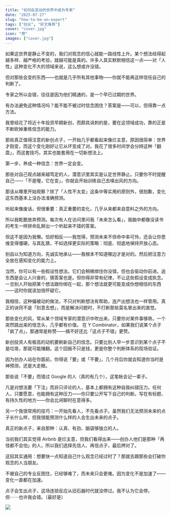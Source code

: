 ```yaml
---
title: "如何在变动的世界中成为专家"
date: "2025-07-27"
slug: "how-to-be-an-expert"
tags: ["创业", "好文推荐"]
cover: "cover.jpg"
icon: "😎"
images: ["cover.jpg"]
---
```

如果这世界是静止不变的，我们对观念的信心就能一路线性上升。某个想法经得起越多样、越严格的考验，就越可能是真的。许多人其实默默相信这一点——对「人性」这种变化不大的领域来说，这么想或许没错。



但对那些会变的东西——也就是几乎所有其他事物——你就不能再这样信任自己的判断了。



专家之所以会错，往往是因为他们精通的，是一个早已过期的世界。



有办法避免这种情况吗？能不能不被过时信念困住？答案是——可以，但得靠一点方法。



我曾经花了将近十年投资早期新创，而颇具讽刺的是，要在这领域成功，靠的正是不断砍掉重练信念的能力。



那些真正值得注意的新创点子，一开始几乎都看起来像烂主意，原因很简单：世界才刚变，而这个变化刚好让它从坏变成了对。我花了很多时间学会分辨这种「翻盘」，而这套技巧，其实也能套用在一切新想法上。



第一步，养成一种信念：世界一定会变。



那些对自己观点越来越笃定的人，潜意识里其实是认定世界静止。只要你不时提醒自己——「不是喔，它在变」，你就会开始训练自己去嗅出风的方向。



那该从哪里开始观察？除了「人性不太变」这条中等实用的原则外，很抱歉，变化这东西基本上没办法准确预测。



听起来像废话，但很重要：真正重要的变化，几乎从来都来自意料之外的方向。



所以我乾脆放弃预测。每次有人在访问里问我「未来怎么看」，我脑中都像没读书的考生一样拼命乱掰出一个听起来不错的答案。



但这不是因为我懒。恰好相反——我觉得，预测未来不但命中率可怜，还会让你思维变得僵硬。与其乱猜，不如选择更实际的策略：彻底、彻底地保持开放心态。



别自以为知道方向，先诚实地承认——我根本不知道哪边才是对的。然后把注意力全放在感知变化的能力上。



当然，你可以有一些假设性想法。它们会稍微绑住你没错，但也会驱动你前进。追东西是会让人兴奋的，猜答案也是。但你得非常有纪律，不让这些假设变成执念。
一旦别人开始把某个想法跟你绑在一起，那个想法就更可能变成你想相信的东西——这时你就该加倍怀疑它。



我相信，这种偏被动的做法，不只对判断想法有帮助，连产出想法也一样管用。真正的诀窍不是「刻意去想」，而是解决问题时，不打断那些莫名冒出来的直觉。



那些变化的风，常从某个领域专家的潜意识中吹出来。只要你对某件事够熟，一个突然跳出来的怪念头，几乎都有价值。
在 Y Combinator，如果我们说某个点子「疯了点」，那通常是称赞——搞不好还比「这点子不错」更赞。



新创投资人有极高的动机要刷新自己的信念。只要比别人早一步意识到某个点子不是垃圾，那就可能赚翻。这个回报不只是钱，更是你整个判断体系的现场验证。



因为创办人站在你面前，你得说「要」或「不要」，几个月后你就会知道你当时是神预测，还是大走眼。



那些说「不要」而错过 Google 的人（真的有几个），这笔帐会记一辈子。



凡是对想法要「下注」而非只评论的人，基本上都拥有这种自我纠错压力。任何人，只要愿意，也能拥有这种压力——你只要公开写下自己的判断。写在有标题、有持久性的地方——你会比闲聊时在意得多。



另一个我很常用的技巧：一开始先看人，不先看点子。虽然我们无法预测未来的点子长什么样，但我很能预测什么样的人会生出未来的点子。



真正的新点子，来自那种：认真、有劲、脑袋够独立的人。



当初我们其实觉得 Airbnb 是烂主意，但我们看得出来——创办人他们是那种「再怪都不会怕」的人，所以我们选择先信人、再信点子，最后押对了。



这招其实通用：想要快一点知道自己什么观念已经过时了？那就去跟那些会打破你观念的人当朋友。



不被自己的专业反困住，已经够难了，而未来只会更难。因为变化不是加速了——变化一直都在加速。



点子会生出点子，这场连锁反应从旧石器时代就没停过。我不认为它会停。
但⋯⋯也许我会错。（最好是）




![](https://prod-files-secure.s3.us-west-2.amazonaws.com/112d0858-5090-4d34-a606-b75eb8d65fd2/46476355-9cf3-4e99-9b7a-3531bc426380/1000202064.png?X-Amz-Algorithm=AWS4-HMAC-SHA256&X-Amz-Content-Sha256=UNSIGNED-PAYLOAD&X-Amz-Credential=ASIAZI2LB46624M57DQK%2F20250826%2Fus-west-2%2Fs3%2Faws4_request&X-Amz-Date=20250826T134445Z&X-Amz-Expires=3600&X-Amz-Security-Token=IQoJb3JpZ2luX2VjEB0aCXVzLXdlc3QtMiJGMEQCIElK9oHfU6BBXrLnIl0E52ZU99JhbGrRBSdwj8tBhdBcAiB2XtALrHi%2FbjxX5n5hLB%2BsfY0qmW8UYCk%2BwZDi18XSeSr%2FAwh2EAAaDDYzNzQyMzE4MzgwNSIMyL4CaFXcIr%2B9HCdcKtwDXTW5N0pPRsZ1Jd2Mvrza96mh7jkMDOYXhUSM5Rz6ga5Fkk0nDK49bUDnjzKQUiGJ48Dz5z6f5SN5wIH0sPz2u7S%2BT%2FjcXN2vRyUpsd7dqQMEiIrGJ5KUwtjgB%2BIAJjjZE%2Fo9vCTilneRwyTWiwSLUb9AOUjaHCqn%2FKW867j6kxQ%2B1IjYtkm3R26cte7Ai5jV1gRJ8qyhp7b9ujo3khK7Z49mXkeSmx8s0XxgcqyJ0BBsack5ReEmo9iVf83s2D7tey%2B3jJZlDE34zFD2%2FFGvMKAO7tXRmUziTqBajI9EQZLFXSy817XNApwzohdHPAV%2BLSC55bjdBPI%2BtqI85nCaGp%2BFbcz3OjVKqX%2BNdNUtpnnPb%2FaOJmi1zbk76G4fhpyrwUxeDZoNqU1573sU1JOEMO4rGm6snhii5QXm5t8P7iGDBRkaez20l2y9fyKpymjxZscOIkRLnKdUPQmC1Ws2LUJcvXWp6Uq%2BsTPp08fU7WvErCfcBpAocfzYeTIrC4%2BCAsBe34DDdo2TZcqrWaNI2EzZavVROnK96%2FKFelVq3mcQ2IwleZT4s0QxWpZpqAOd5MwBk%2BndrsnR1dj2QWm9ouxJYmDxsLbtjG2j0Hks0EecA1X2TtxgR%2Bh6mbQwnNK2xQY6pgFbzbEIOMcx0idomNbDURM%2F4vFngIuwDaG007MEDPoRNZXGAK%2FcabHbAJE6fXxSiUiVeZf8sxnHy9GBmyvme8tqALaHTVNR1mjcHjYFQ3wVhIxbirglg80qkNDqN94l7wUna5yPbctnj0QzbGX2L2VftYUWNBigiqTYG9a3yN8BcqV75X0NDEntzfuL0Xp4%2Fzkq71SsAgHPof%2F5t82cNZVFOF6t8ArM&X-Amz-Signature=92783439b4356054e8d5ed0aa5d08fbc7b45c0c10089a2301c0c4875a09a9979&X-Amz-SignedHeaders=host&x-amz-checksum-mode=ENABLED&x-id=GetObject)

